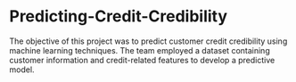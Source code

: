 # Predicting-Credit-Credibility
The objective of this project was to predict customer credit credibility using machine learning techniques. The team employed a dataset containing customer information and credit-related features to develop a predictive model.
